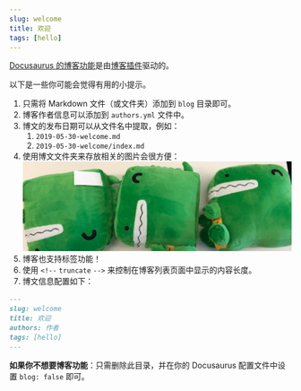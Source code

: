 ```yaml
---
slug: welcome
title: 欢迎
tags: [hello]
---
```


[Docusaurus 的博客功能](https://docusaurus.io/docs/blog)是由[博客插件](https://docusaurus.io/docs/api/plugins/@docusaurus/plugin-content-blog)驱动的。

以下是一些你可能会觉得有用的小提示。

<!-- truncate -->

1. 只需将 Markdown 文件（或文件夹）添加到 `blog` 目录即可。
2. 博客作者信息可以添加到 `authors.yml` 文件中。
3. 博文的发布日期可以从文件名中提取，例如：
   1. `2019-05-30-welcome.md`
   2. `2019-05-30-welcome/index.md`
4. 使用博文文件夹来存放相关的图片会很方便：
![Docusaurus 毛绒玩具](./docusaurus-plushie-banner.jpeg)
5. 博客也支持标签功能！
6. 使用 `<!--` `truncate` `-->` 来控制在博客列表页面中显示的内容长度。
7. 博文信息配置如下：
```markdown
---
slug: welcome
title: 欢迎
authors: 作者
tags: [hello]
---
```

**如果你不想要博客功能**：只需删除此目录，并在你的 Docusaurus 配置文件中设置 `blog: false` 即可。